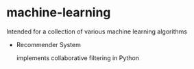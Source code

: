 # machine-learning
Intended for a collection of various machine learning algorithms

- Recommender System
  
  implements collaborative filtering in Python
